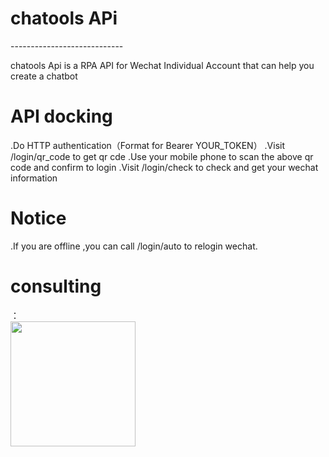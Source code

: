<h1>chatools APi</h1>
----------------------------
<p>chatools Api is a RPA API for Wechat Individual Account that can help you create a chatbot</p>

<h1>API docking</h1>
.Do HTTP authentication（Format for Bearer YOUR_TOKEN）
.Visit /login/qr_code to get qr cde
.Use your mobile phone to scan the above qr code and confirm to login
.Visit /login/check to check and get your wechat information

<h1>Notice</h1>
.If you are offline ,you can call /login/auto to relogin wechat.

<h1>consulting</h1>：<br/>
<img src="https://buckettest-file2.oss-cn-shanghai.aliyuncs.com/WX20201125-122159.png" width=200 height=200 />

